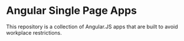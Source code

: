 # Angular Single Page Apps

This repository is a collection of Angular.JS apps that are built to avoid workplace restrictions.

